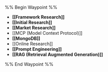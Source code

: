 %% Begin Waypoint %%
- **[[Framework Research]]**
- **[[Initial Research]]**
- **[[Market Research]]**
- [[MCP (Model Context Protocol)]]
- **[[MongoDB]]**
- [[Online Research]]
- **[[Prompt Engineering]]**
- **[[RAG (Retrieval Augmented Generation)]]**

%% End Waypoint %%
